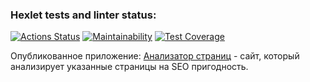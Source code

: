 ### Hexlet tests and linter status:
[![Actions Status](https://github.com/Denis-Shakhurov/java-project-72/actions/workflows/hexlet-check.yml/badge.svg)](https://github.com/Denis-Shakhurov/java-project-72/actions)
[![Maintainability](https://api.codeclimate.com/v1/badges/0ab6ec92a5dc3df5e115/maintainability)](https://codeclimate.com/github/Denis-Shakhurov/java-project-72/maintainability)
[![Test Coverage](https://api.codeclimate.com/v1/badges/0ab6ec92a5dc3df5e115/test_coverage)](https://codeclimate.com/github/Denis-Shakhurov/java-project-72/test_coverage)

Опубликованное приложение: [Анализатор страниц](https://java-project-72-2oc9.onrender.com) - сайт, который анализирует указанные страницы на SEO пригодность.
